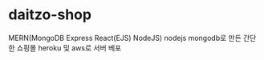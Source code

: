 # daitzo-shop

MERN(MongoDB Express React(EJS) NodeJS)
nodejs mongodb로 만든 간단한 쇼핑몰
heroku 및 aws로 서버 베포
